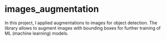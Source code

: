 # images_augmentation

In this project, I applied augmentations to images for object detection.
The library allows to augment images with bounding boxes for further training of ML (machine learning) models.
